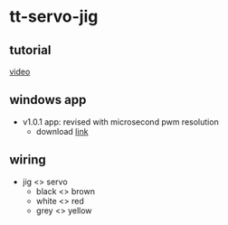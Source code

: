 # tt-servo-jig

## tutorial
[video](https://youtu.be/Tk8dCjx12pU)

## windows app
* v1.0.1 app: revised with microsecond pwm resolution
  * download [link](https://cb1blockly.s3-ap-northeast-1.amazonaws.com/tt-servo-jig-1.0.1%20Setup.exe)

## wiring
* jig <> servo
  * black <> brown
  * white <> red
  * grey <> yellow
